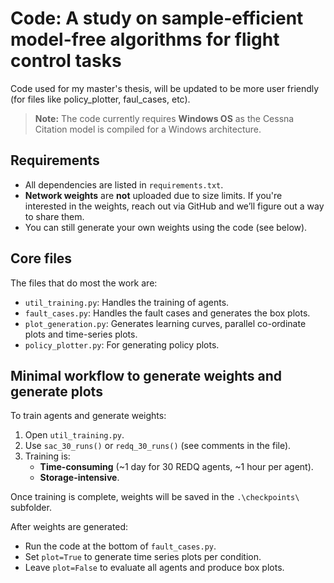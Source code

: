 # Code: A study on sample-efficient model-free algorithms for flight control tasks

Code used for my master's thesis, will be updated to be more user friendly (for files like policy_plotter, faul_cases, etc).

> **Note:** The code currently requires **Windows OS** as the Cessna Citation model is compiled for a Windows architecture.


## Requirements

- All dependencies are listed in `requirements.txt`.
- **Network weights** are **not** uploaded due to size limits. If you're interested in the weights, reach out via GitHub and we’ll figure out a way to share them.
- You can still generate your own weights using the code (see below).

## Core files
The files that do most the work are:

- `util_training.py`: Handles the training of agents.
- `fault_cases.py`: Handles the fault cases and generates the box plots.
- `plot_generation.py`: Generates learning curves, parallel co-ordinate plots and time-series plots.
- `policy_plotter.py`: For generating policy plots.

## Minimal workflow to generate weights and generate plots

To train agents and generate weights:

1. Open `util_training.py`.
2. Use `sac_30_runs()` or `redq_30_runs()` (see comments in the file).
3. Training is:
   - **Time-consuming** (~1 day for 30 REDQ agents, ~1 hour per agent).
   - **Storage-intensive**.

Once training is complete, weights will be saved in the `.\checkpoints\` subfolder.

After weights are generated:

- Run the code at the bottom of `fault_cases.py`.
- Set `plot=True` to generate time series plots per condition.
- Leave `plot=False` to evaluate all agents and produce box plots.